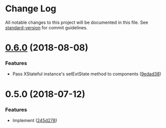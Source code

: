 # Change Log

All notable changes to this project will be documented in this file. See [standard-version](https://github.com/conventional-changelog/standard-version) for commit guidelines.

<a name="0.6.0"></a>

# [0.6.0](https://github.com/avaragado/xstateful-react/compare/v0.5.0...v0.6.0) (2018-08-08)

### Features

-   Pass XStateful instance's setExtState method to components ([9edad38](https://github.com/avaragado/xstateful-react/commit/9edad38))

<a name="0.5.0"></a>

# 0.5.0 (2018-07-12)

### Features

-   Implement ([245d278](https://github.com/avaragado/xstateful-react/commit/245d278))
